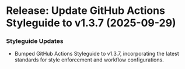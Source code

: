 # Release: Update GitHub Actions Styleguide to v1.3.7 (2025-09-29)

### Styleguide Updates
- Bumped GitHub Actions Styleguide to v1.3.7, incorporating the latest standards for style enforcement and workflow configurations.